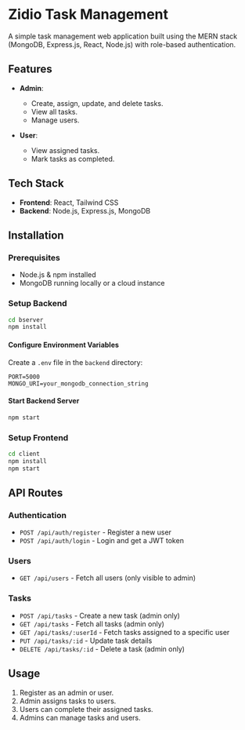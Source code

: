 # Zidio Task Management

A simple task management web application built using the MERN stack (MongoDB, Express.js, React, Node.js) with role-based authentication.

## Features
- **Admin**:
  - Create, assign, update, and delete tasks.
  - View all tasks.
  - Manage users.
  
- **User**:
  - View assigned tasks.
  - Mark tasks as completed.

## Tech Stack
- **Frontend**: React, Tailwind CSS
- **Backend**: Node.js, Express.js, MongoDB


## Installation

### Prerequisites
- Node.js & npm installed
- MongoDB running locally or a cloud instance

### Setup Backend
```bash
cd bserver
npm install
```

#### Configure Environment Variables
Create a `.env` file in the `backend` directory:
```env
PORT=5000
MONGO_URI=your_mongodb_connection_string
```

#### Start Backend Server
```bash
npm start
```

### Setup Frontend
```bash
cd client
npm install
npm start
```

## API Routes
### Authentication
- `POST /api/auth/register` - Register a new user
- `POST /api/auth/login` - Login and get a JWT token

### Users
- `GET /api/users` - Fetch all users (only visible to admin)

### Tasks
- `POST /api/tasks` - Create a new task (admin only)
- `GET /api/tasks` - Fetch all tasks (admin only)
- `GET /api/tasks/:userId` - Fetch tasks assigned to a specific user
- `PUT /api/tasks/:id` - Update task details
- `DELETE /api/tasks/:id` - Delete a task (admin only)

## Usage
1. Register as an admin or user.
2. Admin assigns tasks to users.
3. Users can complete their assigned tasks.
4. Admins can manage tasks and users.

